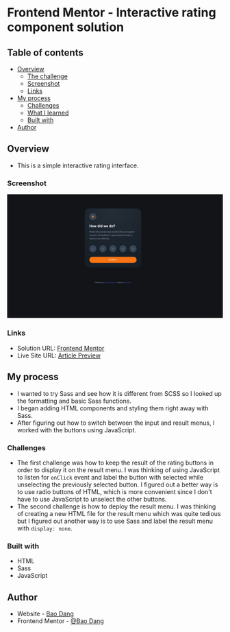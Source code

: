 # Frontend Mentor - Interactive rating component solution

## Table of contents

- [Overview](#overview)
  - [The challenge](#the-challenge)
  - [Screenshot](#screenshot)
  - [Links](#links)
- [My process](#my-process)
  - [Challenges](#challenges)
  - [What I learned](#what-i-learned)
  - [Built with](#built-with)
- [Author](#author)

## Overview

- This is a simple interactive rating interface.

### Screenshot

![](./images/screenshot.jpg)

### Links

- Solution URL: [Frontend Mentor](https://www.frontendmentor.io/solutions/sass-and-radio-buttons-learned-oUwSVehoQY)
- Live Site URL: [Article Preview](https://weebao.github.io/interactive-rating-component-main/)

## My process

- I wanted to try Sass and see how it is different from SCSS so I looked up the formatting and basic Sass functions.
- I began adding HTML components and styling them right away with Sass.
- After figuring out how to switch between the input and result menus, I worked with the buttons using JavaScript.

### Challenges

- The first challenge was how to keep the result of the rating buttons in order to display it on the result menu. I was thinking of using JavaScript to listen for `onClick` event and label the button with selected while unselecting the previously selected button. I figured out a better way is to use radio buttons of HTML, which is more convenient since I don't have to use JavaScript to unselect the other buttons.
- The second challenge is how to deploy the result menu. I was thinking of creating a new HTML file for the result menu which was quite tedious but I figured out another way is to use Sass and label the result menu with `display: none`.

### Built with

- HTML
- Sass
- JavaScript

## Author

- Website - [Bao Dang](https://github.com/weebao)
- Frontend Mentor - [@Bao Dang](https://www.frontendmentor.io/profile/weebao)
